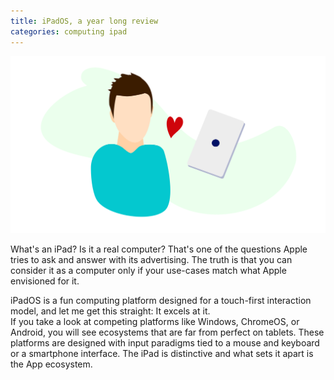 ```yaml
---
title: iPadOS, a year long review
categories: computing ipad
---
```


![](https://raw.githubusercontent.com/eliseomartelli/illustrations/main/svg/doilovemyipad.svg)

What's an iPad? Is it a real computer? That's one of the questions Apple tries to ask and answer with its advertising. The truth is that you can consider it as a computer only if your use-cases match what Apple envisioned for it.

iPadOS is a fun computing platform designed for a touch-first interaction model, and let me get this straight: It excels at it.  
If you take a look at competing platforms like Windows, ChromeOS, or Android, you will see ecosystems that are far from perfect on tablets. These platforms are designed with input paradigms tied to a mouse and keyboard or a smartphone interface.
The iPad is distinctive and what sets it apart is the App ecosystem.
